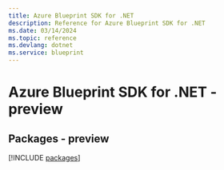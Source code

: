 ```yaml
---
title: Azure Blueprint SDK for .NET
description: Reference for Azure Blueprint SDK for .NET
ms.date: 03/14/2024
ms.topic: reference
ms.devlang: dotnet
ms.service: blueprint
---
```

# Azure Blueprint SDK for .NET - preview
## Packages - preview
[!INCLUDE [packages](blueprint-index.md)]